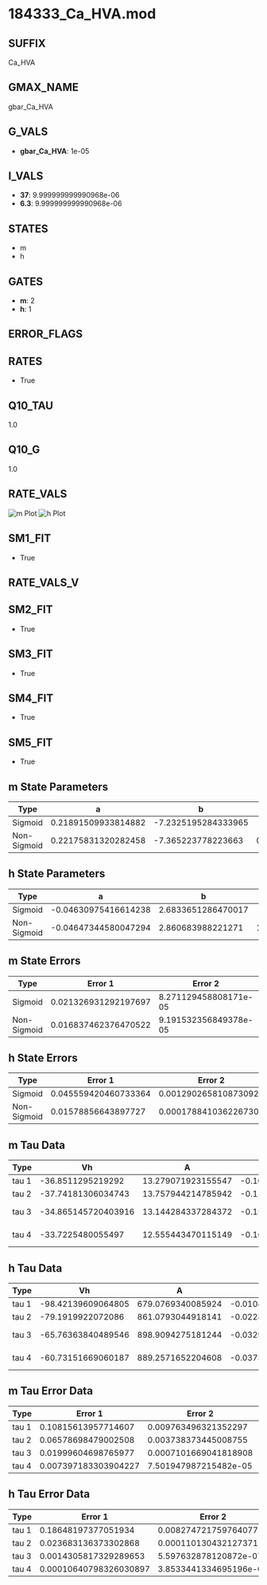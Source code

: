 # 184333_Ca_HVA.mod

## SUFFIX

Ca_HVA

## GMAX_NAME

gbar_Ca_HVA

## G_VALS

- **gbar_Ca_HVA**: 1e-05

## I_VALS

- **37**: 9.999999999990968e-06
- **6.3**: 9.999999999990968e-06

## STATES

- m
- h

## GATES

- **m**: 2
- **h**: 1

## ERROR_FLAGS


## RATES

- True

## Q10_TAU

1.0

## Q10_G

1.0

## RATE_VALS

![m Plot](/Users/pbozelos/Dropbox/icg-Chai-Panos/supermodels/output_markdown_files/Ca/184333_Ca_HVA.mod/images/m.png)
![h Plot](/Users/pbozelos/Dropbox/icg-Chai-Panos/supermodels/output_markdown_files/Ca/184333_Ca_HVA.mod/images/h.png)

## SM1_FIT

- True

## RATE_VALS_V

## SM2_FIT

- True

## SM3_FIT

- True

## SM4_FIT

- True

## SM5_FIT

- True

## m State Parameters

| Type | a | b | c | d |
| --- | --- | --- | --- | --- |
| Sigmoid | 0.21891509933814882 | -7.2325195284333965 |
| Non-Sigmoid | 0.22175831320282458 | -7.365223778223663 | 0.9953465538963246 | -0.00396853429829475 |

## h State Parameters

| Type | a | b | c | d |
| --- | --- | --- | --- | --- |
| Sigmoid | -0.04630975416614238 | 2.6833651286470017 |
| Non-Sigmoid | -0.04647344580047294 | 2.860683988221271 | 1.0370837648235856 | 0.018512994342180705 |

## m State Errors

| Type | Error 1 | Error 2 | Error 3 |
| --- | --- | --- | --- |
| Sigmoid | 0.021326931292197697 | 8.271129458808171e-05 | 0.013863540548561497 |
| Non-Sigmoid | 0.016837462376470522 | 9.191532356849378e-05 | 0.010945167834646477 |

## h State Errors

| Type | Error 1 | Error 2 | Error 3 |
| --- | --- | --- | --- |
| Sigmoid | 0.045559420460733364 | 0.0012902658108730927 | 0.029550982242009194 |
| Non-Sigmoid | 0.01578856643897727 | 0.0001788410362267304 | 0.010240859996608691 |

## m Tau Data

| Type | Vh | A | b1 | b2 | c1 | c2 | d1 | d2 | e1 | e2 |
| --- | --- | --- | --- | --- | --- | --- | --- | --- | --- | --- |
| tau 1 | -36.8511295219292 | 13.279071923155547 | -0.102785292555332 | -0.07015904581608917 |
| tau 2 | -37.74181306034743 | 13.757944214785942 | -0.11271072192575714 | 0.0006250508020106382 | -0.08842403671784865 | -0.0005324942933441846 |
| tau 3 | -34.865145720403916 | 13.144284337284372 | -0.15389870256289126 | 0.002356817562902705 | -1.2642861739908113e-05 | -0.0769061552990111 | -0.0006428304836837477 | -6.8330279779280785e-06 |
| tau 4 | -33.7225480055497 | 12.555443470115149 | -0.16833595298192586 | 0.0033355009809311565 | -3.125171590224612e-05 | 1.0413670505861938e-07 | -0.06780559718107403 | -0.0005595440911177457 | -1.2971083276410863e-05 | -1.0040501588932917e-07 |

## h Tau Data

| Type | Vh | A | b1 | b2 | c1 | c2 | d1 | d2 | e1 | e2 |
| --- | --- | --- | --- | --- | --- | --- | --- | --- | --- | --- |
| tau 1 | -98.42139609064805 | 679.0769340085924 | -0.010415327283418128 | -0.0635952640268705 |
| tau 2 | -79.1919922072086 | 861.0793044918141 | -0.022831018552768655 | 7.578143451597517e-05 | -0.03746476152093927 | -0.00034478310008858194 |
| tau 3 | -65.76363840489546 | 898.9094275181244 | -0.032919626633557644 | 0.0002117951401098324 | -4.655860540840246e-07 | -0.03143160916673776 | -0.0002679307032870918 | -2.4227964449928803e-06 |
| tau 4 | -60.73151669060187 | 889.2571652204608 | -0.03739936830155835 | 0.00030876454867502924 | -1.1630811577631732e-06 | 1.6759112124229934e-09 | -0.030291103561177795 | -0.00029820725724895715 | -3.0936489527133708e-06 | -9.20552732906987e-09 |

## m Tau Error Data

| Type | Error 1 | Error 2 | Error 3 |
| --- | --- | --- | --- |
| tau 1 | 0.10815613957714607 | 0.009763496321352297 | 0.07364623135997554 |
| tau 2 | 0.06578698479002508 | 0.003738373445008755 | 0.04479600992845665 |
| tau 3 | 0.01999604698765977 | 0.0007101669041818908 | 0.013615810517050925 |
| tau 4 | 0.007397183303904227 | 7.501947987215482e-05 | 0.005036927863192637 |

## h Tau Error Data

| Type | Error 1 | Error 2 | Error 3 |
| --- | --- | --- | --- |
| tau 1 | 0.18648197377051934 | 0.008274721759764077 | 0.05602735985375448 |
| tau 2 | 0.023683136373302868 | 0.00011013043212737138 | 0.007115452379785728 |
| tau 3 | 0.0014305817329289653 | 5.597632878120872e-07 | 0.00042980946592538634 |
| tau 4 | 0.00010640798326030897 | 3.8533441334695196e-09 | 3.1969622848233166e-05 |

